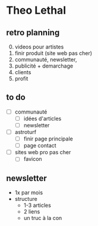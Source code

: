 # Theo Lethal

## retro planning
0. videos pour artistes
0. finir produit (site web pas cher)
0. communauté, newsletter, 
1. publicité + demarchage
3. clients 
4. profit

## to do
* [ ] communauté
    * [ ] idées d'articles
    * [ ] newsletter
* [ ] astroturf
    * [ ] finir page principale
    * [ ] page contact
* [ ] sites web pro pas cher
    * [ ] favicon

## newsletter
* 1x par mois
* structure
    * 1-3 articles
    * 2 liens
    * un truc à la con

